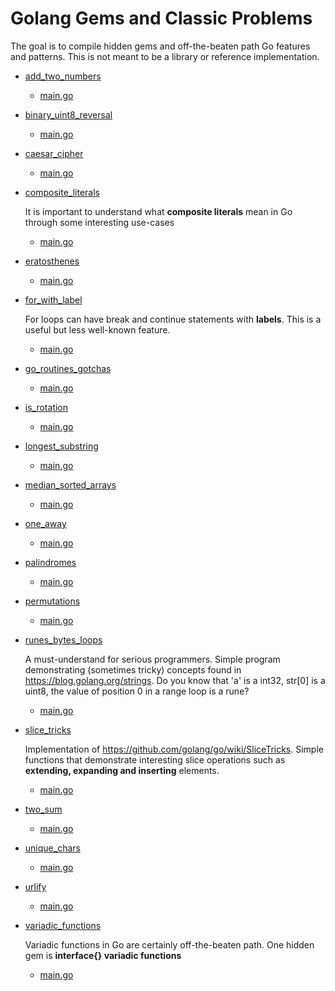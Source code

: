 # Golang Gems and Classic Problems

The goal is to compile hidden gems and off-the-beaten path Go features and patterns. This is not meant to be a library or reference implementation.


 * [add_two_numbers](./add_two_numbers)
   * [main.go](./add_two_numbers/main.go)
 * [binary_uint8_reversal](./binary_uint8_reversal)
   * [main.go](./binary_uint8_reversal/main.go)
 * [caesar_cipher](./caesar_cipher)
   * [main.go](./caesar_cipher/main.go)
 * [composite_literals](./composite_literals)
    
    It is important to understand what **composite literals** mean in Go through some interesting use-cases
 
   * [main.go](./composite_literals/main.go)
 * [eratosthenes](./eratosthenes)
   * [main.go](./eratosthenes/main.go)
 * [for_with_label](./for_with_label)
    
    For loops can have break and continue statements with **labels**. This is a useful but less well-known feature.
 
   * [main.go](./for_with_label/main.go)
 * [go_routines_gotchas](./go_routines_gotchas)
   * [main.go](./go_routines_gotchas/main.go)
 * [is_rotation](./is_rotation)
   * [main.go](./is_rotation/main.go)
 * [longest_substring](./longest_substring)
   * [main.go](./longest_substring/main.go)
 * [median_sorted_arrays](./median_sorted_arrays)
   * [main.go](./median_sorted_arrays/main.go)
 * [one_away](./one_away)
   * [main.go](./one_away/main.go)
 * [palindromes](./palindromes)
   * [main.go](./palindromes/main.go)
 * [permutations](./permutations)
   * [main.go](./permutations/main.go)
 * [runes_bytes_loops](./runes_bytes_loops)
 
     A must-understand for serious programmers. Simple program demonstrating (sometimes tricky) concepts found in https://blog.golang.org/strings. Do you know that 'a' is a int32, str[0] is a uint8, the value of position 0 in a range loop is a rune? 

 
   * [main.go](./runes_bytes_loops/main.go)
 * [slice_tricks](./slice_tricks)
 
   Implementation of https://github.com/golang/go/wiki/SliceTricks. Simple functions that demonstrate interesting slice operations such as **extending, expanding and inserting** elements.
 
   * [main.go](./slice_tricks/main.go)
 * [two_sum](./two_sum)
   * [main.go](./two_sum/main.go)
 * [unique_chars](./unique_chars)
   * [main.go](./unique_chars/main.go)
 * [urlify](./urlify)
   * [main.go](./urlify/main.go)
 * [variadic_functions](./variadic_functions)
 
    Variadic functions in Go are certainly off-the-beaten path. One hidden gem is **interface{} variadic functions**
 
   * [main.go](./variadic_functions/main.go)
